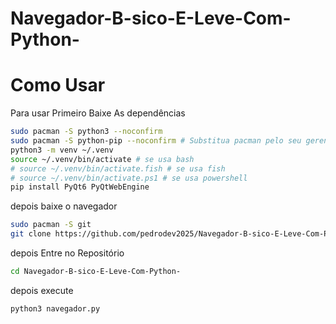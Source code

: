 # Navegador-B-sico-E-Leve-Com-Python-
# Como Usar 
Para usar Primeiro Baixe As dependências 
```bash
sudo pacman -S python3 --noconfirm
sudo pacman -S python-pip --noconfirm # Substitua pacman pelo seu gerenciador de pacotes e suas flags # a maioria das distros vem com o venv ja no pacote python mas algumas(especialmente debian/ubuntu) precisa instalar separadamente
python3 -m venv ~/.venv
source ~/.venv/bin/activate # se usa bash
# source ~/.venv/bin/activate.fish # se usa fish
# source ~/.venv/bin/activate.ps1 # se usa powershell
pip install PyQt6 PyQtWebEngine
```
depois baixe o navegador
```bash
sudo pacman -S git
git clone https://github.com/pedrodev2025/Navegador-B-sico-E-Leve-Com-Python-.git
```
depois Entre no Repositório
```bash
cd Navegador-B-sico-E-Leve-Com-Python-
```
depois execute 
```bash
python3 navegador.py
```
